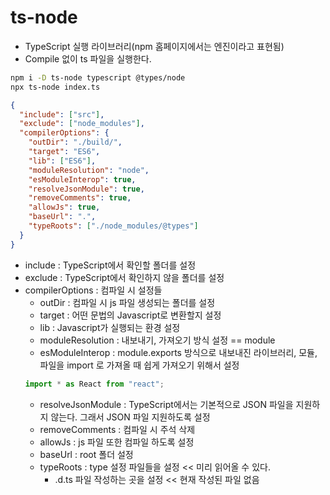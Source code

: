 # ts-node

- TypeScript 실행 라이브러리(npm 홈페이지에서는 엔진이라고 표현됨)
- Compile 없이 ts 파일을 실행한다.

```sh
npm i -D ts-node typescript @types/node
npx ts-node index.ts
```

```json
{
  "include": ["src"],
  "exclude": ["node_modules"],
  "compilerOptions": {
    "outDir": "./build/",
    "target": "ES6",
    "lib": ["ES6"],
    "moduleResolution": "node",
    "esModuleInterop": true,
    "resolveJsonModule": true,
    "removeComments": true,
    "allowJs": true,
    "baseUrl": ".",
    "typeRoots": ["./node_modules/@types"]
  }
}
```

- include : TypeScript에서 확인할 폴더를 설정
- exclude : TypeScript에서 확인하지 않을 폴더를 설정
- compilerOptions : 컴파일 시 설정들
  - outDir : 컴파일 시 js 파일 생성되는 폴더를 설정
  - target : 어떤 문법의 Javascript로 변환할지 설정
  - lib : Javascript가 실행되는 환경 설정
  - moduleResolution : 내보내기, 가져오기 방식 설정 == module
  - esModuleInterop : module.exports 방식으로 내보내진 라이브러리, 모듈, 파일을 import 로 가져올 때 쉽게 가져오기 위해서 설정
  ```js
  import * as React from "react";
  ```
  - resolveJsonModule : TypeScript에서는 기본적으로 JSON 파일을 지원하지 않는다. 그래서 JSON 파일 지원하도록 설정
  - removeComments : 컴파일 시 주석 삭제
  - allowJs : js 파일 또한 컴파일 하도록 설정
  - baseUrl : root 폴더 설정
  - typeRoots : type 설정 파일들을 설정 << 미리 읽어올 수 있다.
    - .d.ts 파일 작성하는 곳을 설정 << 현재 작성된 파일 없음
